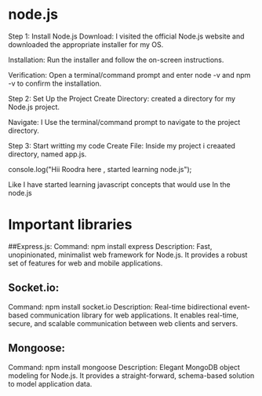 # node.js

Step 1: Install Node.js
Download: I visited the official Node.js website and downloaded the appropriate installer for my OS.

Installation: Run the installer and follow the on-screen instructions.

Verification: Open a terminal/command prompt and enter node -v and npm -v to confirm the installation.

Step 2: Set Up the Project
Create Directory: created a directory for my Node.js project.

Navigate: I Use the terminal/command prompt to navigate to the project directory.

Step 3: Start writting my code
Create File: Inside my project i creaated directory, named app.js.

console.log("Hii Roodra here , started learning node.js");

Like I have started learning javascript concepts that would use In the node.js


# Important libraries
##Express.js:
Command: npm install express
Description: Fast, unopinionated, minimalist web framework for Node.js. It provides a robust set of features for web and mobile applications.

## Socket.io:
Command: npm install socket.io
Description: Real-time bidirectional event-based communication library for web applications. It enables real-time, secure, and scalable communication between web clients and servers.

## Mongoose:
Command: npm install mongoose
Description: Elegant MongoDB object modeling for Node.js. It provides a straight-forward, schema-based solution to model application data.





